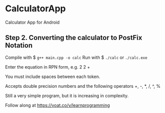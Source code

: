 # CalculatorApp
Calculator App for Android

## Step 2. Converting the calculator to PostFix Notation

Compile with $ `g++ main.cpp -o calc`
Run with $ `./calc` or `./calc.exe`

Enter the equation in RPN form, e.g. 2 2 +

You must include spaces between each token.

Accepts double precision numbers and the following operators +, -, *, /, ^, %

Still a very simple program, but it is increasing in complexity.

Follow along at https://voat.co/v/learnprogramming
